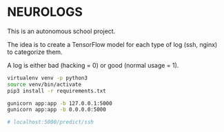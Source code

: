 # NEUROLOGS

This is an autonomous school project.

The idea is to create a TensorFlow model for each type of log (ssh, nginx) to categorize them.

A log is either bad (hacking = 0) or good (normal usage = 1).

```bash
virtualenv venv -p python3
source venv/bin/activate
pip3 install -r requirements.txt

gunicorn app:app -b 127.0.0.1:5000
gunicorn app:app -b 0.0.0.0:5000

# localhost:5000/predict/ssh

```
